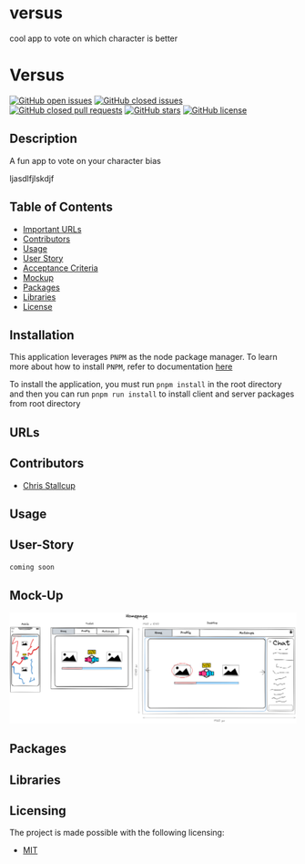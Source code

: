 # versus
cool app to vote on which character is better


# Versus
[![GitHub open issues](https://img.shields.io/github/issues/MrTofuuu/versus?style=for-the-badge)](https://github.com/MrTofuuu/versus/issues?q=is%3Aopen)
[![GitHub closed issues](https://img.shields.io/github/issues-closed/mrtofuuu/versus?style=for-the-badge)](https://github.com/MrTofuuu/versus/issues?q=is%3Aclosed)
[![GitHub closed pull requests](https://img.shields.io/github/issues-pr-closed/mrtofuuu/versus?style=for-the-badge)](https://github.com/MrTofuuu/versus/pulls?q=is%3Apr+is%3Aclosed)
[![GitHub stars](https://img.shields.io/github/stars/MrTofuuu/versus?style=for-the-badge)](https://github.com/MrTofuuu/versus/stargazers)
[![GitHub license](https://img.shields.io/github/license/mrtofuuu/versus?style=for-the-badge)](./LICENSE)


## Description
A fun app to vote on your character bias


ljasdlfjlskdjf

## Table of Contents
- [Important URLs](#urls)
- [Contributors](#contributors)
- [Usage](#usage)
- [User Story](#user-story)
- [Acceptance Criteria](#acceptance-criteria)
- [Mockup](#mock-up)
- [Packages](#packages)
- [Libraries](#libraries)
- [License](#Licensing)

## Installation

This application leverages `PNPM` as the node package manager. To learn more about how to install `PNPM`, refer to documentation [here](https://pnpm.io/installation) 

To install the application, you must run `pnpm install` in the root directory and then you can run `pnpm run install` to install client and server packages from root directory

## URLs

## Contributors
- [Chris Stallcup](https://github.com/MrTofuuu/)


## Usage


## User-Story
```md
coming soon
```

## Mock-Up
![Homepage](./assets/homepage.png)

## Packages


## Libraries


## Licensing
The project is made possible with the following licensing:
- [MIT](license)